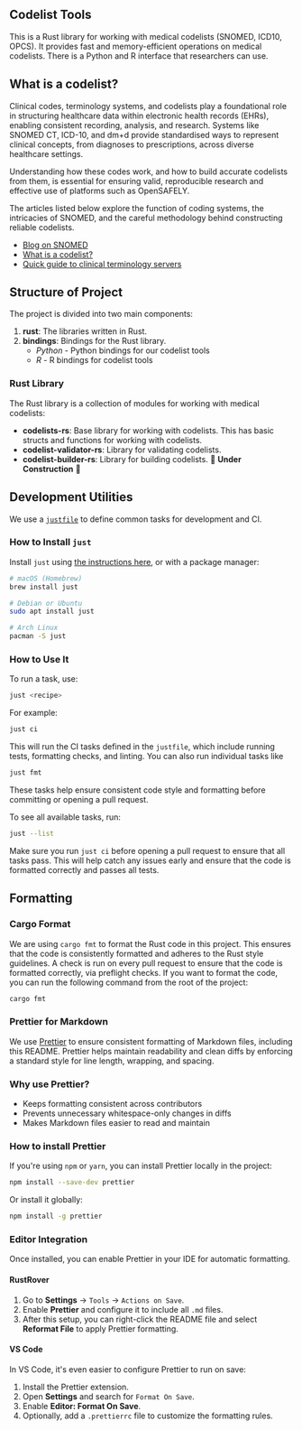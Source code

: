 ## Codelist Tools

This is a Rust library for working with medical codelists (SNOMED, ICD10, OPCS).
It provides fast and memory-efficient operations on medical codelists. There is
a Python and R interface that researchers can use.

## What is a codelist?

Clinical codes, terminology systems, and codelists play a foundational role in structuring healthcare data within electronic health records (EHRs), enabling consistent recording, analysis, and research. Systems like 
SNOMED CT, ICD-10, and dm+d provide standardised ways to represent clinical concepts, from diagnoses to prescriptions, across diverse healthcare settings. 

Understanding how these codes work, and how to build accurate codelists from them, is essential for ensuring valid, reproducible research and effective use of platforms such as OpenSAFELY. 

The articles listed below explore the function of coding systems, the intricacies of SNOMED, and the careful methodology behind constructing reliable codelists.

- [Blog on SNOMED](https://www.carolinemorton.co.uk/blog/what-is-snomed)
- [What is a codelist?](https://www.bennett.ox.ac.uk/blog/2023/09/what-are-codelists-and-how-are-they-constructed/)
- [Quick guide to clinical terminology servers](https://www.bennett.ox.ac.uk/blog/2023/06/an-introduction-to-clinical-codes-and-terminology-systems/)

## Structure of Project

The project is divided into two main components:

1. **rust**: The libraries written in Rust.
2. **bindings**: Bindings for the Rust library.
   - _Python_ - Python bindings for our codelist tools
   - _R_ - R bindings for codelist tools

### Rust Library

The Rust library is a collection of modules for working with medical codelists:

- **codelists-rs**: Base library for working with codelists. This has basic
  structs and functions for working with codelists.
- **codelist-validator-rs**: Library for validating codelists.
- **codelist-builder-rs**: Library for building codelists. 🚧 **Under Construction** 🚧

## Development Utilities

We use a [`justfile`](https://github.com/casey/just) to define common tasks for
development and CI.

### How to Install `just`

Install `just` using
[the instructions here](https://github.com/casey/just#installation), or with a
package manager:

```bash
# macOS (Homebrew)
brew install just

# Debian or Ubuntu
sudo apt install just

# Arch Linux
pacman -S just
```

### How to Use It

To run a task, use:

```bash
just <recipe>
```

For example:

```bash
just ci
```

This will run the CI tasks defined in the `justfile`, which include running
tests, formatting checks, and linting. You can also run individual tasks like

```bash
just fmt
```

These tasks help ensure consistent code style and formatting before committing
or opening a pull request.

To see all available tasks, run:

```bash
just --list
```

Make sure you run `just ci` before opening a pull request to ensure that all
tasks pass. This will help catch any issues early and ensure that the code is
formatted correctly and passes all tests.

## Formatting

### Cargo Format

We are using `cargo fmt` to format the Rust code in this project. This ensures
that the code is consistently formatted and adheres to the Rust style
guidelines. A check is run on every pull request to ensure that the code is
formatted correctly, via preflight checks. If you want to format the code, you
can run the following command from the root of the project:

```bash
cargo fmt
```

### Prettier for Markdown

We use [Prettier](https://prettier.io/) to ensure consistent formatting of
Markdown files, including this README. Prettier helps maintain readability and
clean diffs by enforcing a standard style for line length, wrapping, and
spacing.

### Why use Prettier?

- Keeps formatting consistent across contributors
- Prevents unnecessary whitespace-only changes in diffs
- Makes Markdown files easier to read and maintain

### How to install Prettier

If you're using `npm` or `yarn`, you can install Prettier locally in the
project:

```bash
npm install --save-dev prettier
```

Or install it globally:

```bash
npm install -g prettier
```

### Editor Integration

Once installed, you can enable Prettier in your IDE for automatic formatting.

#### RustRover

1. Go to **Settings** → `Tools` → `Actions on Save`.
2. Enable **Prettier** and configure it to include all `.md` files.
3. After this setup, you can right-click the README file and select **Reformat
   File** to apply Prettier formatting.

#### VS Code

In VS Code, it's even easier to configure Prettier to run on save:

1. Install the Prettier extension.
2. Open **Settings** and search for `Format On Save`.
3. Enable **Editor: Format On Save**.
4. Optionally, add a `.prettierrc` file to customize the formatting rules.
